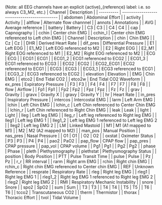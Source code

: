 (Note: all EEG channels have an explicit  {active}_{reference} label:  i.e. so always C3_M2, etc.)
| Channel    | Description                                   |
| ---------- | --------------------------------------------- |
| abdomen    | Abdominal Effort                              |
| activity   | Activity                                      |
| altflow    | Alternate flow channnel                       |
| annots     | Annotations                                   |
| AVG        | Average reference                             |
| battery    | Battery                                       |
| C3         | C3                                            |
| C4         | C4                                            |
| cap        | Capnography                                   |
| cchin      | Center chin EMG                               |
| cchin\_l   | Center chin EMG referenced to Left chin EMG   |
| Channel    | Description                                   |
| chin       | Chin EMG                                      |
| Cz         | Cz                                            |
| DHR        | Derived Heart Rate                            |
| dif\_pres  | Differential Pressure                         |
| E1         | Left EOG                                      |
| E1\_M2     | Left EOG referenced to M2                     |
| E2         | Right EOG                                     |
| E2\_M1     | Right EOG referenced to M1                    |
| E2\_M2     | Right EOG referenced to M2                    |
| ECG        | ECG                                           |
| ECG1       | ECG1                                          |
| ECG1\_2    | ECG1 referenced to ECG2                       |
| ECG1\_3    | ECG1 referenced to ECG3                       |
| ECG2       | ECG2                                          |
| ECG2\_ECG1 | ECG2 referenced to ECG1                       |
| ECG3       | ECG3                                          |
| ECG3\_1    | ECG3 referenced to ECG1                       |
| ECG3\_2    | ECG3 referenced to ECG2                       |
| elevation  | Elevation                                     |
| EMG        | Chin EMG                                      |
| etco2      | End Tidal CO2                                 |
| etco2w     | End Tidal CO2 Waveform                        |
| ex\_pres   | Expiratory Pressure                           |
| F3         | F3                                            |
| F4         | F4                                            |
| F7         | F7                                            |
| F8         | F8                                            |
| flow       | Airflow                                       |
| Fp1        | Fp1                                           |
| Fp2        | Fp2                                           |
| Fpz        | Fpz                                           |
| Fz         | Fz                                            |
| grav       | Gravity                                       |
| gravx      | Gravity X                                     |
| gravy      | Gravity Y                                     |
| hr         | Heart Rate                                    |
| in\_pres   | Inspiratory Pressure                          |
| intercos   | Intercostal EMG                               |
| larm       | Left Arm EMG                                  |
| lchin      | Left Chin EMG                                 |
| lchin\_c   | Left Chin referenced to Center Chin EMG       |
| lchin\_r   | Left Chin referenced to Right Chin EMG        |
| leak       | Leak                                          |
| light      | Light                                         |
| lleg       | Left leg EMG                                  |
| lleg\_r    | Left leg referenced to Right leg EMG          |
| lleg1      | Left leg EMG 1                                |
| lleg1\_2   | Left leg EMG 1 referenced to Left leg EMG 2   |
| lleg2      | Left leg EMG 2                                |
| LM         | Linked Mastoid                                |
| M1         | M1 (A1 mapped to M1)                          |
| M2         | M2 (A2 mapped to M2)                          |
| man\_pos   | Manual Position                               |
| nas\_pres  | Nasal Pressure                                |
| O1         | O1                                            |
| O2         | O2                                            |
| oxstat     | Oximeter Status                               |
| P3         | P3                                            |
| P4         | P4                                            |
| pao2       | PaO2                                          |
| pap\_flow  | CPAP flow                                     |
| pap\_pres  | CPAP pressure                                 |
| pap\_vol   | CPAP volume                                   |
| Pg1        | Pg1                                           |
| Pg2        | Pg2                                           |
| phase      | Phase                                         |
| pleth      | Plethysmography                               |
| plethstat  | Plethysmography Status                        |
| position   | Body Position                                 |
| PTT        | Pulse Transit Time                            |
| pulse      | Pulse                                         |
| Pz         | Pz                                            |
| r\_r       | RR interval                                   |
| rarm       | Right arm EMG                                 |
| rchin      | Right chin EMG                                |
| rchin\_c   | Right chin EMG referenced to Center chin EMG  |
| REF        | Unknown Reference                             |
| resprate   | Respiratory Rate                              |
| rleg       | Right leg EMG                                 |
| rleg1      | Right leg EMG 1                               |
| rleg1\_2   | Right leg EMG 1 referenced to Right leg EMG 2 |
| rleg2      | Right leg EMG 2                               |
| RMI        | Respiratory Mechanic Instability              |
| snore      | Snore                                         |
| spo2       | SpO2                                          |
| sum        | Sum                                           |
| T3         | T3                                            |
| T4         | T4                                            |
| T5         | T5                                            |
| T6         | T6                                            |
| tcco2      | Transcutaneous CO2                            |
| therm      | Thermistor                                    |
| thorax     | Thoracic Effort                               |
| tvol       | Tidal Volume                                  |

